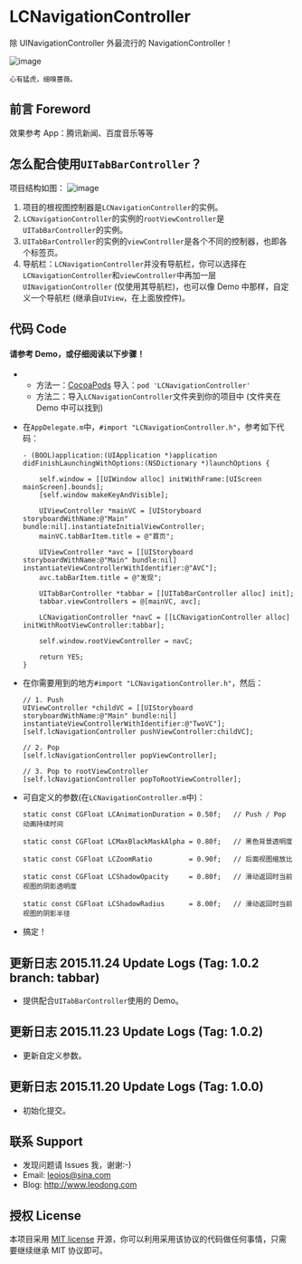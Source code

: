 # LCNavigationController
除 UINavigationController 外最流行的 NavigationController！

![image](https://github.com/LeoiOS/LCNavigationController/blob/tabbar/LCNCTabbarDemo.gif)

  ````
  心有猛虎，细嗅蔷薇。
  ````


## 前言 Foreword

效果参考 App：腾讯新闻、百度音乐等等



## 怎么配合使用`UITabBarController`？

项目结构如图：
![image](https://github.com/LeoiOS/LCNavigationController/blob/tabbar/tree.png)

1. 项目的根视图控制器是`LCNavigationController`的实例。
2. `LCNavigationController`的实例的`rootViewController`是`UITabBarController`的实例。
3. `UITabBarController`的实例的`viewController`是各个不同的控制器，也即各个标签页。
4. 导航栏：`LCNavigationController`并没有导航栏，你可以选择在`LCNavigationController`和`viewController`中再加一层`UINavigationController` (仅使用其导航栏)，也可以像 Demo 中那样，自定义一个导航栏 (继承自`UIView`，在上面放控件)。


## 代码 Code

#### 请参考 Demo，或仔细阅读以下步骤！

* 
    - 方法一：[CocoaPods](https://cocoapods.org/) 导入：`pod 'LCNavigationController'`
    - 方法二：导入`LCNavigationController`文件夹到你的项目中 (文件夹在 Demo 中可以找到)
* 在`AppDelegate.m`中，`#import "LCNavigationController.h"`，参考如下代码：

    ````objc
    - (BOOL)application:(UIApplication *)application didFinishLaunchingWithOptions:(NSDictionary *)launchOptions {
    
        self.window = [[UIWindow alloc] initWithFrame:[UIScreen mainScreen].bounds];
        [self.window makeKeyAndVisible];
        
        UIViewController *mainVC = [UIStoryboard storyboardWithName:@"Main" bundle:nil].instantiateInitialViewController;
        mainVC.tabBarItem.title = @"首页";
        
        UIViewController *avc = [[UIStoryboard storyboardWithName:@"Main" bundle:nil] instantiateViewControllerWithIdentifier:@"AVC"];
        avc.tabBarItem.title = @"发现";
        
        UITabBarController *tabbar = [[UITabBarController alloc] init];
        tabbar.viewControllers = @[mainVC, avc];
        
        LCNavigationController *navC = [[LCNavigationController alloc] initWithRootViewController:tabbar];
        
        self.window.rootViewController = navC;
        
        return YES;
    }
    ````
* 在你需要用到的地方`#import "LCNavigationController.h"`，然后：
    ````objc
    // 1. Push
    UIViewController *childVC = [[UIStoryboard storyboardWithName:@"Main" bundle:nil] instantiateViewControllerWithIdentifier:@"TwoVC"];
    [self.lcNavigationController pushViewController:childVC];
    
    // 2. Pop
    [self.lcNavigationController popViewController];
    
    // 3. Pop to rootViewController
    [self.lcNavigationController popToRootViewController];
    ````
* 可自定义的参数(在`LCNavigationController.m`中)：
    ````objc
    static const CGFloat LCAnimationDuration = 0.50f;   // Push / Pop 动画持续时间
    
    static const CGFloat LCMaxBlackMaskAlpha = 0.80f;   // 黑色背景透明度
    
    static const CGFloat LCZoomRatio         = 0.90f;   // 后面视图缩放比
    
    static const CGFloat LCShadowOpacity     = 0.80f;   // 滑动返回时当前视图的阴影透明度
    
    static const CGFloat LCShadowRadius      = 8.00f;   // 滑动返回时当前视图的阴影半径
    ````
* 搞定！



## 更新日志 2015.11.24 Update Logs (Tag: 1.0.2 branch: tabbar)
* 提供配合`UITabBarController`使用的 Demo。



## 更新日志 2015.11.23 Update Logs (Tag: 1.0.2)
* 更新自定义参数。



## 更新日志 2015.11.20 Update Logs (Tag: 1.0.0)
* 初始化提交。



## 联系 Support

* 发现问题请 Issues 我，谢谢:-)
* Email: leoios@sina.com
* Blog: http://www.leodong.com



## 授权 License

本项目采用 [MIT license](http://opensource.org/licenses/MIT) 开源，你可以利用采用该协议的代码做任何事情，只需要继续继承 MIT 协议即可。
